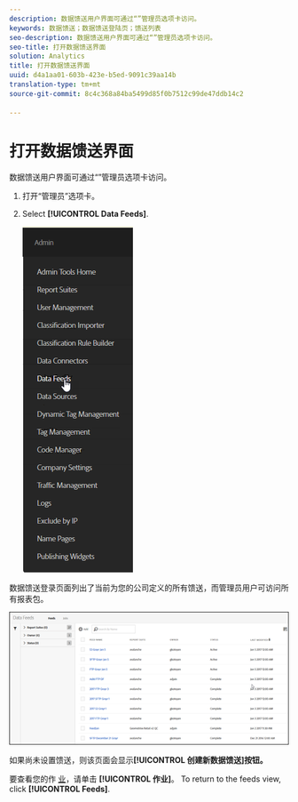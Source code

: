 ```yaml
---
description: 数据馈送用户界面可通过“”管理员选项卡访问。
keywords: 数据馈送；数据馈送登陆页；馈送列表
seo-description: 数据馈送用户界面可通过“”管理员选项卡访问。
seo-title: 打开数据馈送界面
solution: Analytics
title: 打开数据馈送界面
uuid: d4a1aa01-603b-423e-b5ed-9091c39aa14b
translation-type: tm+mt
source-git-commit: 8c4c368a84ba5499d85f0b7512c99de47ddb14c2

---
```



# 打开数据馈送界面

数据馈送用户界面可通过“”管理员选项卡访问。

1. 打开“管理员”选项卡。
1. Select **[!UICONTROL Data Feeds]**.

   ![Experience cloud菜单](assets/AdminMenu.png)

数据馈送登录页面列出了当前为您的公司定义的所有馈送，而管理员用户可访问所有报表包。

![数据源列表](assets/feeds.png)

如果尚未设置馈送，则该页面会显示&#x200B;**[!UICONTROL 创建新数据馈送]按钮。**

要查看您的作 [业](/help/export/analytics-data-feed/c-data-feed-actions/t-feed-job-history.md)，请单击 **[!UICONTROL 作业]**。 To return to the feeds view, click **[!UICONTROL Feeds]**.
